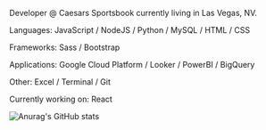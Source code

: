 Developer @ Caesars Sportsbook currently living in Las Vegas, NV.

Languages: JavaScript / NodeJS / Python / MySQL / HTML / CSS

Frameworks: Sass / Bootstrap

Applications: Google Cloud Platform / Looker / PowerBI / BigQuery

Other: Excel / Terminal / Git

Currently working on: React







![Anurag's GitHub stats](https://github-readme-stats.vercel.app/api?username=sbrcly&theme=darcula&show_icons=true)

